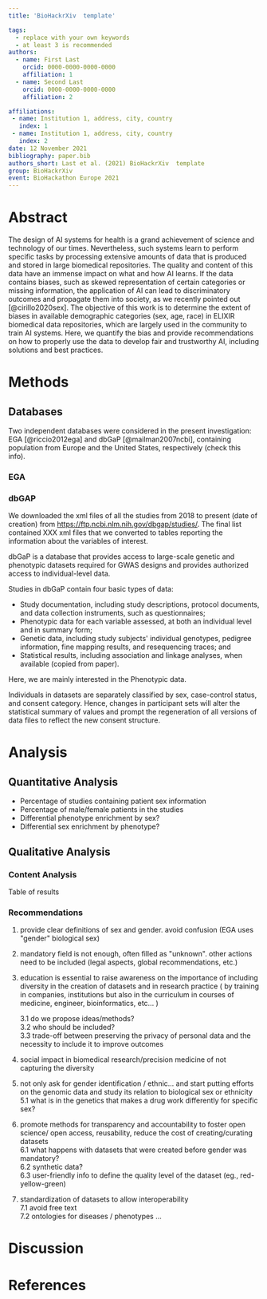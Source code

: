 ```yaml
---
title: 'BioHackrXiv  template'

tags:
  - replace with your own keywords
  - at least 3 is recommended
authors:
  - name: First Last
    orcid: 0000-0000-0000-0000
    affiliation: 1
  - name: Second Last
    orcid: 0000-0000-0000-0000
    affiliation: 2

affiliations:
 - name: Institution 1, address, city, country
   index: 1
 - name: Institution 1, address, city, country
   index: 2
date: 12 November 2021
bibliography: paper.bib
authors_short: Last et al. (2021) BioHackrXiv  template
group: BioHackrXiv
event: BioHackathon Europe 2021
---
```


# Abstract 
The design of AI systems for health is a grand achievement of science and technology of our times. Nevertheless, such systems learn to perform specific tasks by processing extensive amounts of data that is produced and stored in large biomedical repositories. The quality and content of this data have an immense impact on what and how AI learns. If the data contains biases, such as skewed representation of certain categories or missing information, the application of AI can lead to discriminatory outcomes and propagate them into society, as we recently pointed out [@cirillo2020sex]. The objective of this work is to determine the extent of biases in available demographic categories (sex, age, race) in ELIXIR biomedical data repositories, which are largely used in the community to train AI systems. Here, we quantify the bias and provide recommendations on how to properly use the data to develop fair and trustworthy AI, including solutions and best practices.

# Methods
## Databases
Two independent databases were considered in the present investigation: EGA [@riccio2012ega] and dbGaP [@mailman2007ncbi], containing population from Europe and the United States, respectively (check this info).

### EGA
### dbGAP
We downloaded the xml files of all the studies from 2018 to present (date of creation) from https://ftp.ncbi.nlm.nih.gov/dbgap/studies/. The final list contained XXX xml files that we converted to tables reporting the information about the variables of interest.

dbGaP is a database that provides access to large-scale genetic and phenotypic datasets required for GWAS designs and provides authorized access to individual-level data.

Studies in dbGaP contain four basic types of data:
* Study documentation, including study descriptions, protocol documents, and data collection instruments, such as questionnaires;
* Phenotypic data for each variable assessed, at both an individual level and in summary form; 
* Genetic data, including study subjects' individual genotypes, pedigree information, fine mapping results, and resequencing traces; and 
* Statistical results, including association and linkage analyses, when available (copied from paper).

Here, we are mainly interested in the Phenotypic data.

Individuals in datasets are separately classified by sex, case-control status, and consent category.
Hence, changes in participant sets will alter the statistical summary of values and prompt the regeneration of all versions of data files to reflect the new consent structure.

# Analysis

## Quantitative Analysis 

* Percentage of studies containing patient sex information
* Percentage of male/female patients in the studies
* Differential phenotype enrichment by sex?
* Differential sex enrichment by phenotype?



## Qualitative Analysis 

### Content Analysis 

Table of results 

### Recommendations 

1. provide clear definitions of sex and gender. avoid confusion (EGA uses "gender" biological sex)		
		
2. mandatory field is not enough, often filled as "unknown". other actions need to be included (legal aspects, global recommendations, etc.) 	

			
3. education is essential to raise awareness on the importance of including diversity in the creation of datasets and in research practice ( by training in companies, institutions but also in the curriculum in courses of medicine, engineer, bioinformatics, etc... ) 			
	
	3.1 do we propose ideas/methods?			
	3.2 who should be included?			
	3.3 trade-off between preserving the privacy of personal data and the necessity to include it to improve outcomes		

4. social impact in biomedical research/precision medicine of not capturing the diversity				
5. not only ask for gender identification / ethnic... and start putting efforts on the genomic data and study its relation to biological sex or ethnicity 				
	5.1 what is in the genetics that makes a drug work differently for specific sex?			
6. promote methods for transparency and accountability to foster open science/ open access, reusability, reduce the cost of creating/curating datasets				
	6.1 what happens with datasets that were created before gender was mandatory?			
	6.2 synthetic data?			
	6.3 user-friendly info to define the quality level of the dataset (eg., red-yellow-green)			
7. standardization of datasets to allow interoperability				
	7.1 avoid free text			
	7.2 ontologies for diseases / phenotypes ...			




# Discussion


# References
